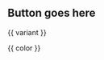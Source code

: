 ## Button goes here

<script setup lang="ts">
import { NBtn } from '@nortic/vue-ui'

const colors = ['accent', 'primary']
const variants = ['fill', 'outline', 'light', 'text']
</script>

<div v-for="variant in variants" :key="variant">
  <p>{{ variant }}</p>
  <div class="my-4 flex gap-4">
    <NBtn v-for="color in colors" :key="color" class="rounded-lg font-bold tracking-widest shadow-lg shadow-black/25" :variant="variant" :color="color">{{ color }}</NBtn>
  </div>
</div>
